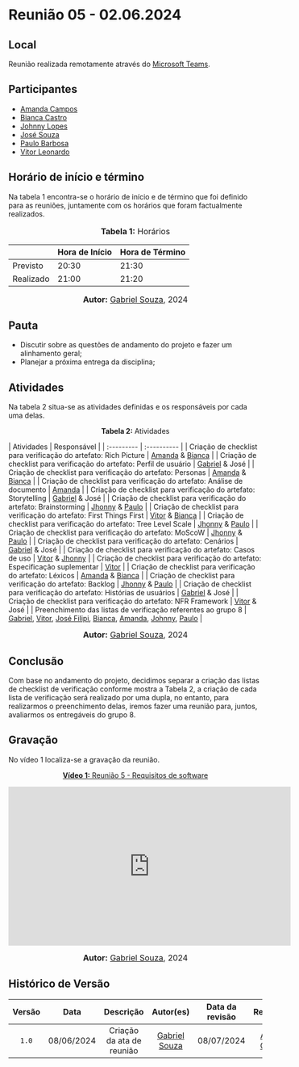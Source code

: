 # Reunião 05 - 02.06.2024

## Local

Reunião realizada remotamente através do [Microsoft Teams](https://www.microsoft.com/pt-br/microsoft-teams/free).

## Participantes

* [Amanda Campos](https://github.com/acamposs)
* [Bianca Castro](https://github.com/BiancaPatrocinio7)
* [Johnny Lopes](https://github.com/JohnnyLopess)
* [José Souza](https://github.com/JoseFilipi)
* [Paulo Barbosa](https://github.com/paulohborba)
* [Vitor Leonardo](https://github.com/vitorfleonardo)

## Horário de início e término

Na tabela 1 encontra-se o horário de início e de término que foi definido para as reuniões, juntamente com os horários que foram factualmente realizados.

<div align="center">
<font size="3"><p style="text-align: center"><b>Tabela 1:</b> Horários</p></font>

<table>
    <thead>
        <tr>
            <th></th>
            <th>Hora de Início</th>
            <th>Hora de Término</th>
        </tr>
    </thead>
    <tbody>
        <tr>
            <td>Previsto</td>
            <td>20:30</td>
            <td>21:30</td>
        </tr>
        <tr>
            <td>Realizado</td>
            <td>21:00</td>
            <td>21:20</td>
        </tr>
    </tbody>
</table>

<font size="3"><p style="text-align: center"><b>Autor:</b> <a href="https://github.com/GabrielMS00">Gabriel Souza</a>, 2024</p></font>
</div>

## Pauta

* Discutir sobre as questões de andamento do projeto e fazer um alinhamento geral;
* Planejar a próxima entrega da disciplina;

## Atividades

Na tabela 2 situa-se as atividades definidas e os responsáveis por cada uma delas.

<p align="center" > <strong> Tabela 2:</Strong> Atividades</font> <gitbr></p>
| Atividades | Responsável   |
| :--------- | :---------- |
| Criação de checklist para verificação do artefato: Rich Picture | <a href="https://github.com/acamposs">Amanda</a> & <a href="https://github.com/BiancaPatrocinio7">Bianca</a> |
| Criação de checklist para verificação do artefato: Perfil de usuário | <a href="https://github.com/GabrielMS00">Gabriel</a> & <a https://github.com/JoseFilipi">José</a> |
| Criação de checklist para verificação do artefato: Personas | <a href="https://github.com/acamposs">Amanda</a> & <a href="https://github.com/BiancaPatrocinio7">Bianca</a> |
| Criação de checklist para verificação do artefato: Análise de documento | <a href="https://github.com/acamposs">Amanda</a> |
| Criação de checklist para verificação do artefato: Storytelling | <a href="https://github.com/GabrielMS00">Gabriel</a> & <a https://github.com/JoseFilipi">José</a> |
| Criação de checklist para verificação do artefato: Brainstorming | <a href="https://github.com/JohnnyLopess">Jhonny</a> & <a href="https://github.com/paulohborba">Paulo</a> |
| Criação de checklist para verificação do artefato: First Things First | <a href="https://github.com/vitorfleonardo">Vitor</a> & <a href="https://github.com/BiancaPatrocinio7">Bianca</a> |
| Criação de checklist para verificação do artefato: Tree Level Scale | <a href="https://github.com/JohnnyLopess">Jhonny</a> & <a href="https://github.com/paulohborba">Paulo</a> |
| Criação de checklist para verificação do artefato: MoScoW | <a href="https://github.com/JohnnyLopess">Jhonny</a> & <a href="https://github.com/paulohborba">Paulo</a> |
| Criação de checklist para verificação do artefato: Cenários | <a href="https://github.com/GabrielMS00">Gabriel</a> & <a https://github.com/JoseFilipi">José</a> |
| Criação de checklist para verificação do artefato: Casos de uso | <a href="https://github.com/vitorfleonardo">Vitor</a> & <a href="https://github.com/JohnnyLopess">Jhonny</a> |
| Criação de checklist para verificação do artefato: Especificação suplementar | <a href="https://github.com/vitorfleonardo">Vitor</a> |
| Criação de checklist para verificação do artefato: Léxicos | <a href="https://github.com/acamposs">Amanda</a> & <a href="https://github.com/BiancaPatrocinio7">Bianca</a> |
| Criação de checklist para verificação do artefato: Backlog | <a href="https://github.com/JohnnyLopess">Jhonny</a> & <a href="https://github.com/paulohborba">Paulo</a> |
| Criação de checklist para verificação do artefato: Histórias de usuários | <a href="https://github.com/GabrielMS00">Gabriel</a> & <a https://github.com/JoseFilipi">José</a> |
| Criação de checklist para verificação do artefato: NFR Framework | <a href="https://github.com/vitorfleonardo">Vitor</a> & <a https://github.com/JoseFilipi">José</a> |
| Preenchimento das listas de verificação referentes ao grupo 8 | <a href="https://github.com/GabrielMS00">Gabriel</a>, <a href="https://github.com/vitorfleonardo">Vitor</a>, <a href="https://github.com/JoseFilipi">José Filipi</a>, <a href="https://github.com/BiancaPatrocinio7">Bianca</a>, <a href="https://github.com/acamposs">Amanda</a>, <a href="https://github.com/JohnnyLopess">Johnny</a>, <a href="https://github.com/paulohborba">Paulo</a> |
  
<font size="3"><p style="text-align: center"><b>Autor:</b> [Gabriel Souza](https://github.com/GabrielMS00), 2024</p></font>


## Conclusão

Com base no andamento do projeto, decidimos separar a criação das listas de checklist de verificação conforme mostra a Tabela 2, a criação de cada lista de verificação será realizado por uma dupla, no entanto, para realizarmos o preenchimento delas, iremos fazer uma reunião para, juntos, avaliarmos os entregáveis do grupo 8.

## Gravação

No vídeo 1 localiza-se a gravação da reunião.

<div align="center">
<p style="text-align: center"><a href="https://www.youtube.com/embed/CfNKUzOBuYw?si=pVWrsQ5cvuL_5Mzv" target="blanket"><b>Vídeo 1:</b> Reunião 5 - Requisitos de software</a></p>

<iframe width="560" height="315" src="https://www.youtube.com/watch?v=CfNKUzOBuYw" title="Reunião 5" frameborder="0" allow="accelerometer; autoplay; clipboard-write; encrypted-media; gyroscope; picture-in-picture; web-share" allowfullscreen></iframe><!--Para funcionar o link na página, tem que pegar o link do vídeo em compartilhar e dps em incorporar, dentro do youtube -->

<font size="3"><p style="text-align: center"><b>Autor:</b> <a href="https://github.com/GabrielMS00">Gabriel Souza</a>, 2024</p></font>
</div >

## Histórico de Versão

| Versão | Data | Descrição | Autor(es) | Data da revisão | Revisor(es) |
| :--: | :--: | :--: | :--: | :--: | :--: |
| `1.0`  |08/06/2024| Criação da ata de reunião | [Gabriel Souza](https://github.com/GabrielMS00) | 08/07/2024|[Amanda Campos](https://github.com/acamposs)|
